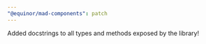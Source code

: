 ```yaml
---
"@equinor/mad-components": patch
---
```


Added docstrings to all types and methods exposed by the library!
